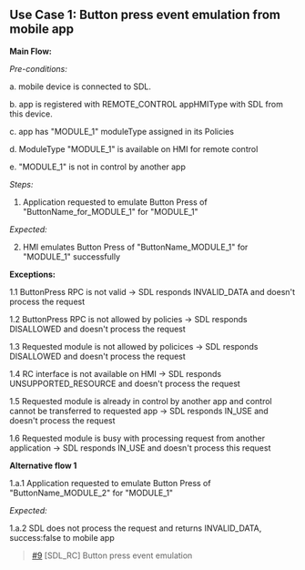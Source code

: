 ## Use Case 1: Button press event emulation from mobile app

**Main Flow:**

_Pre-conditions:_

a. mobile device is connected to SDL.

b. app is registered with REMOTE_CONTROL appHMIType with SDL from this device. 

c. app has "MODULE_1" moduleType assigned in its Policies

d. ModuleType "MODULE_1" is available on HMI for remote control

e. "MODULE_1" is not in control by another app

_Steps:_

1. Application requested to emulate Button Press of "ButtonName_for_MODULE_1" for "MODULE_1"

_Expected:_

2. HMI emulates Button Press of "ButtonName_MODULE_1" for "MODULE_1" successfully

**Exceptions:**

1.1 ButtonPress RPC is not valid -> SDL responds INVALID_DATA and doesn't process the request

1.2 ButtonPress RPC is not allowed by policies -> SDL responds DISALLOWED and doesn't process the request

1.3 Requested module is not allowed by policices -> SDL responds DISALLOWED and doesn't process the request

1.4 RC interface is not available on HMI -> SDL responds UNSUPPORTED_RESOURCE and doesn't process the request

1.5 Requested module is already in control by another app and control cannot be transferred to requested app -> SDL responds IN_USE and doesn't process the request

1.6 Requested module is busy with processing request from another application -> SDL responds IN_USE and doesn't process this request

**Alternative flow 1**

1.a.1 Application requested to emulate Button Press of "ButtonName_MODULE_2" for "MODULE_1"

_Expected:_

1.a.2 SDL does not process the request and returns INVALID_DATA, success:false to mobile app

> [#9](https://github.com/smartdevicelink/sdl_requirements/issues/9) [SDL_RC] Button press event emulation
